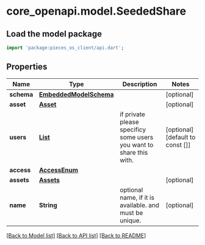 # core_openapi.model.SeededShare

## Load the model package
```dart
import 'package:pieces_os_client/api.dart';
```

## Properties
Name | Type | Description | Notes
------------ | ------------- | ------------- | -------------
**schema** | [**EmbeddedModelSchema**](EmbeddedModelSchema.md) |  | [optional] 
**asset** | [**Asset**](Asset.md) |  | [optional] 
**users** | [**List<SeededUser>**](SeededUser.md) | if private please specificy some users you want to share this with. | [optional] [default to const []]
**access** | [**AccessEnum**](AccessEnum.md) |  | 
**assets** | [**Assets**](Assets.md) |  | [optional] 
**name** | **String** | optional name, if it is available. and must be unique. | [optional] 

[[Back to Model list]](../README.md#documentation-for-models) [[Back to API list]](../README.md#documentation-for-api-endpoints) [[Back to README]](../README.md)


